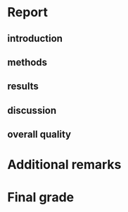 # Report

## introduction

## methods

## results

## discussion

## overall quality

# Additional remarks

# Final grade
